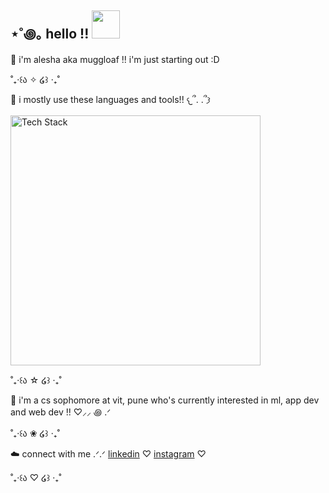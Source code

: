 ## ⋆˚꩜｡ hello !! <img height="45" src="https://media.tenor.com/8HaTOA3o0OoAAAAj/pixel-cat.gif"></img>

🌱 i'm alesha aka muggloaf !! i'm just starting out :D  

˚₊‧꒰ა ✧ ໒꒱ ‧₊˚

🌸 i mostly use these languages and tools!! 𐔌՞. .՞𐦯
<div style="margin: 10px 0;">
  <img src="https://skillicons.dev/icons?i=c,cpp,py,flutter,html,css,js,nodejs,mongodb,mysql,linux" alt="Tech Stack" width="400" />
</div>

<p></p>
<p>˚₊‧꒰ა ☆ ໒꒱ ‧₊˚</p>
<p></p>

🍡 i'm a cs sophomore at vit, pune who's currently interested in ml, app dev and web dev !! ♡⸝⸝ ꩜ .ᐟ

<p></p>
<p>˚₊‧꒰ა ❀ ໒꒱ ‧₊˚</p>
<p></p>

☁️ connect with me   .ᐟ.ᐟ   <a href="https://linkedin.com/in/alesha-mulla-263827329/" target="_blank">linkedin</a>   ♡   <a href="https://instagram.com/alesha.gif" target="_blank">instagram</a>  ♡
<p></p>
<p>˚₊‧꒰ა ♡ ໒꒱ ‧₊˚</p>
